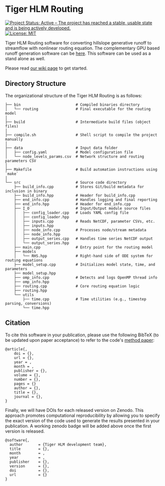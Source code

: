 # Tiger HLM Routing

[![Project Status: Active – The project has reached a stable, usable state and is being actively developed.](https://www.repostatus.org/badges/latest/active.svg)](https://www.repostatus.org/#active)
[![License: MIT](https://img.shields.io/badge/License-MIT-yellow.svg)](https://opensource.org/licenses/MIT)


Tiger HLM Routing software for converting hillslope generative runoff to streamflow with nonlinear routing equation. The complementary GPU based runoff generation software can be [here](https://github.com/PrincetonUniversity/Tiger_HLM_GPU). This software can be used as a stand alone as well. 


Please read [our wiki page](https://github.com/PrincetonUniversity/Tiger_HLM_Routing/wiki) to get started.


## Directory Structure

The organizational structure of the Tiger HLM Routing is as follows:

```text
├── bin                         # Compiled binaries directory
│   └── routing                 # Final executable for the routing model
│
├── build                       # Intermediate build files (object files)
│
├── compile.sh                  # Shell script to compile the project manually
│
├── data                        # Input data folder
│   ├── config.yaml             # Model configuration file
│   └── node_levels_params.csv  # Network structure and routing parameters CSV
│
├── Makefile                    # Build automation instructions using `make`
│
└── src                         # Source code directory
    ├── build_info.cpp          # Stores Git/build metadata for inclusion in binary
    ├── build_info.hpp          # Header for build_info.cpp
    ├── end_info.cpp            # Handles logging and final reporting
    ├── end_info.hpp            # Header for end_info.cpp
    ├── I_O                     # Input/Output module source files
    │   ├── config_loader.cpp   # Loads YAML config file
    │   ├── config_loader.hpp
    │   ├── inputs.cpp          # Reads NetCDF, parameter CSVs, etc.
    │   ├── inputs.hpp
    │   ├── node_info.cpp       # Processes node/stream metadata
    │   ├── node_info.hpp
    │   ├── output_series.cpp   # Handles time series NetCDF output
    │   └── output_series.hpp
    ├── main.cpp                # Entry point for the routing model
    ├── models
    │   └── RHS.hpp             # Right-hand side of ODE system for routing equations
    ├── model_setup.cpp         # Initializes model state, time, and parameters
    ├── model_setup.hpp
    ├── omp_info.cpp            # Detects and logs OpenMP thread info
    ├── omp_info.hpp
    ├── routing.cpp             # Core routing equation logic
    ├── routing.hpp
    └── utils
        ├── time.cpp            # Time utilities (e.g., timestep parsing, conversions)
        └── time.hpp
```


## Citation
To cite this software in your publication, please use the following BibTeX (to be updated upon paper acceptance) to refer to the code's [method paper](empty):
```
@article{,
	doi = {},
	url = {},
	year = ,
	month = ,
	publisher = {},
	volume = {},
	number = {},
	pages = {}
	author = {},
	title = {},
	journal = {},
}
```

Finally, we will have DOIs for each released version on Zenodo. This approach promotes computational reproducibility by allowing you to specify the exact version of the code used to generate the results presented in your publication. A working zenodo badge will be added above once the first version is released. 

```
@software{,
  author       = {Tiger HLM development team},
  title        = {},
  month        = ,
  year         = ,
  publisher    = {},
  version      = {},
  doi          = {},
  url          = {}
}
```